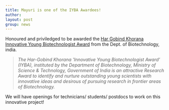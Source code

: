 ```yaml
---
title: Mayuri is one of the IYBA Awardees!
author: 
layout: post
group: news
---
```

Honoured and priviledged to be awarded the [Har Gobind Khorana Innovative Young Biotechnologist Award]("http://dbtindia.gov.in/schemes-programmes/building-capacities/awards/innovative-young-bio-technologist-award-iyba) from the Dept. of Biotechnology, india. 

>_The Har-Gobind Khorana 'Innovative Young Biotechnologist Award' (IYBA), instituted
by the Department of Biotechnology, Ministry of Science & Technology, Government of
India is an attractive Research Award to identify and nurture outstanding young scientists
with innovative ideas and desirous of pursuing research in frontier areas of Biotechnology._

We will have openings for technicians/ students/ postdocs to work on this innovative project! 
